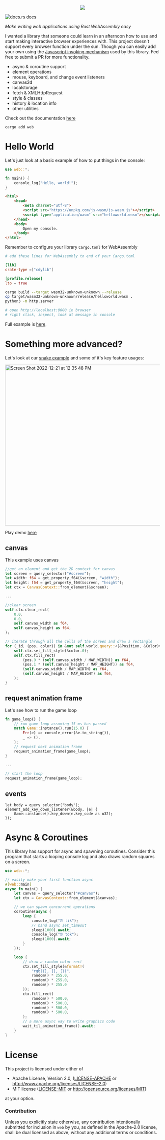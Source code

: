 <p align="center">
<img src="https://user-images.githubusercontent.com/294042/208995865-88502572-76f7-4ce7-8157-9bca9f1c9444.png"/>
</p>


<a href="https://docs.rs/web"><img src="https://img.shields.io/badge/docs-latest-blue.svg?style=flat-square" alt="docs.rs docs" /></a>

*Make writing web applications using Rust WebAssembly easy*

I wanted a library that someone could learn in an afternoon how to use and start making interactive browser experiences with.  This project doesn't support every browser function under the sun.  Though you can easily add your own using the [Javascript invoking mechanism](https://github.com/richardanaya/web.rs/tree/master/crates/js) used by this library.  Feel free to submit a PR for more functionality.

* async & coroutine support
* element operations
* mouse, keyboard, and change event listeners
* canvas2d
* localstorage
* fetch & XMLHttpRequest
* style & classes
* history & location info
* other utilities

Check out the documentation [here](https://docs.rs/web/latest/web/#functions)

```terminal
cargo add web
```

# Hello World

Let's just look at a basic example of how to put things in the console:

```rust
use web::*;

fn main() {
    console_log("Hello, world!");
}
```
```html
<html>
    <head>
        <meta charset="utf-8">
        <script src="https://unpkg.com/js-wasm/js-wasm.js"></script>
        <script type="application/wasm" src="helloworld.wasm"></script>
    </head>
    <body>
        Open my console.
    </body>
</html>
```
Remember to configure your library `Cargo.toml` for WebAssembly

```toml
# add these lines for WebAssembly to end of your Cargo.toml

[lib]
crate-type =["cdylib"]

[profile.release]
lto = true
```
```bash
cargo build --target wasm32-unknown-unknown --release
cp target/wasm32-unknown-unknown/release/helloworld.wasm .
python3 -m http.server

# open http://localhost:8000 in browser
# right click, inspect, look at message in console
```

Full example is [here](https://github.com/richardanaya/web.rs/tree/master/examples/helloworld).

# Something more advanced?

Let's look at our [snake example](https://github.com/richardanaya/web.rs/tree/master/examples/web_snake) and some of it's key feature usages:

<img width="521" alt="Screen Shot 2022-12-21 at 12 35 48 PM" src="https://user-images.githubusercontent.com/294042/208998255-3b21cd21-e96e-4671-94e1-0ef1f52b59fa.png">

Play demo [here](https://wasm.js.org/examples/web_snake/)

## canvas

This example uses canvas

```rust
//get an element and get the 2D context for canvas
let screen = query_selector("#screen");
let width: f64 = get_property_f64(&screen, "width");
let height: f64 = get_property_f64(&screen, "height");
let ctx = CanvasContext::from_element(&screen);

...

//clear screen
self.ctx.clear_rect(
    0.0,
    0.0,
    self.canvas_width as f64,
    self.canvas_height as f64,
);

// iterate through all the cells of the screen and draw a rectangle
for (_id, (pos, color)) in &mut self.world.query::<(&Position, &Color)>() {
    self.ctx.set_fill_style(&color.0);
    self.ctx.fill_rect(
        (pos.0 * (self.canvas_width / MAP_WIDTH)) as f64,
        (pos.1 * (self.canvas_height / MAP_HEIGHT)) as f64,
        (self.canvas_width / MAP_WIDTH) as f64,
        (self.canvas_height / MAP_HEIGHT) as f64,
    );
}
```


## request animation frame

Let's see how to run the game loop

```rust
fn game_loop() {
    // run game loop assuming 15 ms has passed
    match Game::instance().run(15.0) {
        Err(e) => console_error(&e.to_string()),
        _ => (),
    };
    // request next animation frame
    request_animation_frame(game_loop);
}

... 

// start the loop
request_animation_frame(game_loop);
```

## events

```
let body = query_selector("body");
element_add_key_down_listener(&body, |e| {
    Game::instance().key_down(e.key_code as u32);
});
```

# Async & Coroutines

This library has support for async and spawning coroutines. Consider this program that starts a looping console log and also draws random squares on a screen.

```rust
use web::*;

// easily make your first function async
#[web::main]
async fn main() {
    let canvas = query_selector("#canvas");
    let ctx = CanvasContext::from_element(&canvas);

    // we can spawn concurrent operations
    coroutine(async {
        loop {
            console_log("⏰ tik");
            // hand async set_timeout
            sleep(1000).await;
            console_log("⏰ tok");
            sleep(1000).await;
        }
    });

    loop {
        // draw a random color rect
        ctx.set_fill_style(&format!(
            "rgb({}, {}, {})",
            random() * 255.0,
            random() * 255.0,
            random() * 255.0
        ));
        ctx.fill_rect(
            random() * 500.0,
            random() * 500.0,
            random() * 500.0,
            random() * 500.0,
        );
        // a more async way to write graphics code
        wait_til_animation_frame().await;
    }
}
```

# License

This project is licensed under either of

 * Apache License, Version 2.0, ([LICENSE-APACHE](LICENSE-APACHE) or
   http://www.apache.org/licenses/LICENSE-2.0)
 * MIT license ([LICENSE-MIT](LICENSE-MIT) or
   http://opensource.org/licenses/MIT)

at your option.

### Contribution

Unless you explicitly state otherwise, any contribution intentionally submitted
for inclusion in `web` by you, as defined in the Apache-2.0 license, shall be
dual licensed as above, without any additional terms or conditions.
